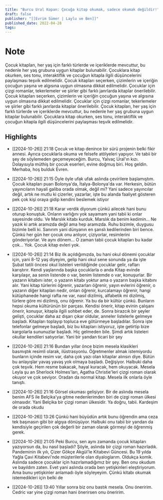 ```yaml
---
title: "Burcu Ural Kopan: Çocuğa kitap okumak, sadece okumak değildir!"
draft: false
publisher: "[[Evrim Sümer | Laylu ve Ben]]"
published_date: 2022-04-28
tags:
---
```

# Note
 Çocuk kitapları, her yaş için farklı türlerde ve içeriklerde mevcuttur, bu nedenle her yaş grubuna uygun kitaplar bulunabilir.
Çocuklara kitap okurken, ses tonu, interaktiflik ve çocuğun kitapla ilgili düşüncelerini paylaşması teşvik edilmelidir.
Çocuk kitapları seçerken, çizimlerin ve içeriğin çocuğun yaşına ve algısına uygun olmasına dikkat edilmelidir.
Çocuklar için çizgi romanlar, tekerlemeler ve şiirler gibi farklı janrlarda kitaplar önerilebilir.
Çocuk kitapları seçerken, çizimlerin ve içeriğin çocuğun yaşına ve algısına uygun olmasına dikkat edilmelidir.
Çocuklar için çizgi romanlar, tekerlemeler ve şiirler gibi farklı janrlarda kitaplar önerilebilir.
Çocuk kitapları, her yaş için farklı türlerde ve içeriklerde mevcuttur, bu nedenle her yaş grubuna uygun kitaplar bulunabilir.
Çocuklara kitap okurken, ses tonu, interaktiflik ve çocuğun kitapla ilgili düşüncelerini paylaşması teşvik edilmelidir.


## Highlights
* [[2024-10-26]] 21:18  Çocuk ve kitap denince bir sürü projenin belki fikir annesi. Ayrıca çocuklarla okuma ve felsefe atölyeleri yapıyor. Ve tabii bir şey de söylemeden geçemeyeceğim. Burcu, Yalvaç Ural'ın kızı. Dolayısıyla müthiş bir çocuk eserleri, evine doğmuş biri. Hoş geldin. Merhaba, hoş bulduk Evren.

* [[2024-10-26]] 21:15  Öyle öyle ufak ufak aslında çevirilere başlamıştım. Çocuk kitapları puarı Bolonya'da, İtalya-Bolonya'da var. Herkesin, bütün yayıncıların hayali galiba orada olmak, değil mi? Yani sadece yayıncılar değil, artık ne mutlu ki çizerler, yazarlar, işte bu alanda faaliyet gösteren pek çok kişi oraya gidip kendini beslemek istiyor

* [[2024-10-26]] 21:18  Karar verdik diyorum çünkü ailecek hani bunu oturup konuştuk. Onların varlığını yok sayamam yani tabii ki onlar sayesinde oldu. Ve Marslık kitabı kurduk. Marslık da benim kedimin... Ne yazık ki artık aramızda değil ama hep aramızda. Ruhu bizimle, duygusu bizimle belli ki. Sanırım yani dünyanın en şanslı kedilerinden biri bence. Çünkü her gün her çocuk onu anlıyor, çiziyorlar, resimlerini gönderiyorlar. Ve aynı dönem… O zaman tabii çocuk kitapları bu kadar çok… Yok. Çocuk kitap evleri yok.

* [[2024-10-26]] 21:14  Biz ilk açıldığımızda, bu hani okul dönemi çocuklar için, yani 8-12 yaş diyeyim, gelip hani okul sene sonunda ya da işte Şubat tatili öncesi okul listeleri verildiğinde çocuklar gelir, rafları karıştırır. Kendi yaşlarında başka çocuklarla o anda Kitap evinde karşılaşır, aa senin listende o var, benim listemde o var, konuşurlar. Bir yazarın kitabını ister, o yazarın kitabı yoktur ama o yazarın başka kitabını alır. Yani kitap türlerini öğrenir, yazarları öğrenir, yayın evlerini öğrenir, o yazarın diğer kitapları nedir, onları öğrenir, kurcalamayı öğrenir, hangi kütüphanede hangi rafta ne var, nasıl dizilmiş, alfabetik mi dizilmiş, türlere göre mi dizilmiş, onu öğrenir. Ya bu da bir kültür çünkü. Bunların hepsi okuma kültürünün bir parçası. Kendisi önerir, kitap evinin çalışanı önerir, konuşur, kitapla ilgili sohbet eder, de. Sonra birazcık bir şeyler gelişti, çocuklar daha az dışarı çıkar oldular, anneler listelerle gelmeye başladı. Kitapları toplayıp topluca eve götürmeye başladılar. Sonra işte telefonlar gelmeye başladı, biz bu kitapları istiyoruz, işte getirtip bize kargolarla sununuzlar başladı. Hiç gelmeden bile. Şimdi artık listeleri okullar kendileri satıyorlar. Yani bir yandan ticari bir şey

* [[2024-10-26]] 21:16  Bundan yıllar önce bizim mesela klasikleri basmıştık resimli olarak, ilüstrasyonlu. Öğretmenler almak istemiyordu bunların içinde resim var, daha çok yazı olan kitaplar alınsın diye. Bütün bu anlayışlar yavaş yavaş yok olmaya başladı. Değişiyor. Halbuki daha çok teşvik. Hem resme bakacak, hayal kuracak, hem okuyacak. Mesela Leyla şu an Sherlock Holmes'ları, Agatha Christie'leri çizgi roman olarak okuyor ve çok seviyor. Oradan da normal kitap. Mesela ilk onlarla öyle tanıştı.

* [[2024-10-26]] 21:16  Görsel okuması gelişiyor. Bir de aslında mesela benim AFS ile Belçika'ya gitme nedenlerimden biri de çizgi roman ülkesi olmasıdır. Yani Belçika bir çizgi roman ülkesidir. Ya doğru, tabii. Kardeşim de orada okudu

* [[2024-10-26]] 13:26  Çünkü hani büyüdün artık bunu öğrendin ama ceza tek başınasın gibi bir algıya dönüşüyor. Halbuki onu tabii bir yandan da kendisiyle geçirilen çok değerli bir zaman olarak görmeyi de öğrenmiş gerek.

* [[2024-10-26]] 21:05  Peki Burcu, sen aynı zamanda çocuk kitapları yazıyorsun da, bu nasıl başladı? Şöyle, aslında bir çizgi roman hazırladık. Pandeminin ilk yılı, Çizer Gökçe Akgül'le Kitabevi Güncesi. Bu 19 yılda Yağla Çavi Kitabevi'nde müşterilerle olan diyaloglarım. Oldukça komik. Aslında sadece çocuklar için hazırlamadığımız bir şey. Ben onu okudum ve bayıldım zaten. Evet yani aslında orada ben yetişkinleri eleştiriyorum. Ama bunu yetişkinler anlamadı öyle söyleyeyim. Çünkü kitabı okumak istemedikleri için belki de

* [[2024-10-26]] 13:40  Yıllar sonra biz onu bastık mesela. Onu öneririm. Cedric var yine çizgi roman hani önerirsen onu öneririm.

